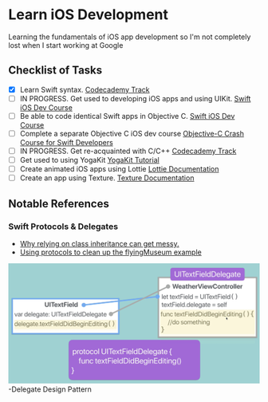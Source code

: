 # Learn iOS Development
Learning the fundamentals of iOS app development so I'm not completely lost when I start working at Google


## Checklist of Tasks
- [x] Learn Swift syntax. [Codecademy Track](https://www.codecademy.com/learn/learn-swift)
- [ ] IN PROGRESS. Get used to developing iOS apps and using UIKit. [Swift iOS Dev Course](https://www.udemy.com/course/ios-13-app-development-bootcamp)
- [ ] Be able to code identical Swift apps in Objective C. [Swift iOS Dev Course](https://www.udemy.com/course/ios-13-app-development-bootcamp)
- [ ] Complete a separate Objective C iOS dev course [Objective-C Crash Course for Swift Developers](https://www.udemy.com/course/objectivec/?utm_source=adwords&utm_medium=udemyads&utm_campaign=LongTail_la.EN_cc.ROW&utm_content=deal4584&utm_term=_._ag_77879424134_._ad_437497333833_._kw__._de_c_._dm__._pl__._ti_dsa-1007766171312_._li_1009874_._pd__._&matchtype=b&gclid=EAIaIQobChMIjtHPsvTf6gIVSNiWCh1yTgRjEAAYAiAAEgKvp_D_BwE)
- [ ] IN PROGRESS. Get re-acquainted with C/C++ [Codecademy Track](https://www.codecademy.com/learn/learn-c-plus-plus)
- [ ] Get used to using YogaKit [YogaKit Tutorial](https://www.raywenderlich.com/530-yoga-tutorial-using-a-cross-platform-layout-engine)
- [ ] Create animated iOS apps using Lottie [Lottie Documentation](https://airbnb.io/lottie/#/ios)
- [ ] Create an app using Texture. [Texture Documentation](https://texturegroup.org/docs/resources.html)

## Notable References
### Swift Protocols & Delegates
- [Why relying on class inheritance can get messy.](https://github.com/codethecoffee/learn-ios/blob/9f03ac9e9e6ce1262b44c4075801f44275fb5335/1_ios-dev-bootcamp/section-11...15/section-13/Protocols%20Demo/Protocols%20Demo/why%20we%20need%20protocols.swift)
- [Using protocols to clean up the flyingMuseum example](https://github.com/codethecoffee/learn-ios/blob/82581a54c031d2d633a2f507332c927a12b2107f/1_ios-dev-bootcamp/section-11...15/section-13/Protocols%20Demo/Protocols%20Demo/main.swift)

![Delegate design pattern diagram](images/delegate_design_pattern.png?raw=true)
-Delegate Design Pattern
